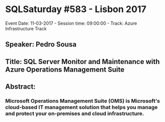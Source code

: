 # SQLSaturday #583 - Lisbon 2017
Event Date: 11-03-2017 - Session time: 09:00:00 - Track: Azure  Infrastructure Track
## Speaker: Pedro Sousa
## Title: SQL Server Monitor and Maintenance with Azure Operations Management Suite
## Abstract:
### Microsoft Operations Management Suite (OMS) is Microsoft's cloud-based IT management solution that helps you manage and protect your on-premises and cloud infrastructure.
